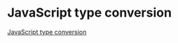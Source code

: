 # JavaScript type conversion
[JavaScript type conversion](https://aiwithcloud.com/2022/09/19/javascript_type_conversion/)